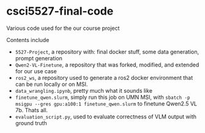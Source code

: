# csci5527-final-code

Various code used for the our course project

Contents include

- `5527-Project`, a repository with: final docker stuff, some data generation, prompt generation
- `Qwen2-VL-Finetune`, a repository that was forked, modified, and extended for our use case
- `ros2_ws`, a repository used to generate a ros2 docker environment that can be run locally or on MSI.
- `data_wrangling.ipynb`, pretty much what it sounds like
- `finetune_qwen.slurm`, simply run this job on UMN MSI, with `sbatch -p msigpu --gres gpu:a100:1 finetune_qwen.slurm` to finetune Qwen2.5 VL 7b. Thats all.
- `evaluation_script.py`, used to evaluate correctness of VLM output with ground truth
